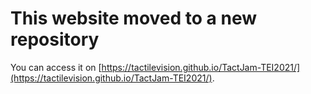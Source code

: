 # This website moved to a new repository

You can access it on [https://tactilevision.github.io/TactJam-TEI2021/](https://tactilevision.github.io/TactJam-TEI2021/).
